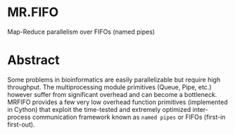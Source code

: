 # MR.FIFO
Map-Reduce parallelism over FIFOs (named pipes)

# Abstract

Some problems in bioinformatics are easily parallelizable but require high throughput. The multiprocessing module primitives (Queue, Pipe, etc.) however suffer from significant overhead and can become a bottleneck.
MRFIFO provides a few very low overhead function primitives (implemented in Cython) that exploit the time-tested and extremely optimized inter-process communication framework known as `named pipes` or FIFOs (first-in first-out).

